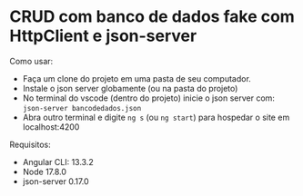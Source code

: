 # CRUD com banco de dados fake com HttpClient e json-server

Como usar:

- Faça um clone do projeto em uma pasta de seu computador.
- Instale o json server globamente (ou na pasta do projeto)
- No terminal do vscode (dentro do projeto) inicie o json server com: `json-server bancodedados.json`
- Abra outro terminal e digite `ng s` (ou `ng start`) para hospedar o site em localhost:4200

Requisitos:
- Angular CLI: 13.3.2
- Node 17.8.0
- json-server 0.17.0
